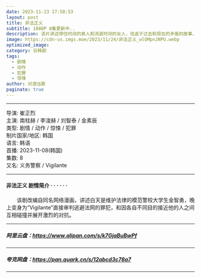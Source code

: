 ```yaml
---
date: 2023-11-23 17:58:53
layout: post
title: 非法正义
subtitle: 1080P 8集更新中..
description: 该片讲述停住时间的男人和流逝时间的女人，往返于过去和现在的矛盾的故事，是往返于现代和三国时代的罗曼史奇幻惊悚题材...
image: https://cdn-us.imgs.moe/2023/11/24/非法正义_wlOMpnJNPU.webp
optimized_image: 
category: 日韩剧
tags:
  - 剧情
  - 动作
  - 犯罪
  - 惊悚
author: 对酒当歌
paginate: true
---
```

---

导演: 崔正烈  
主演: 南柱赫 / 李浚赫 / 刘智泰 / 金素辰  
类型: 剧情 / 动作 / 惊悚 / 犯罪  
制片国家/地区: 韩国  
语言: 韩语  
首播: 2023-11-08(韩国)  
集数: 8  
又名: 义务警察 / Vigilante  

---

#### 非法正义 剧情简介 · · · · · ·

　　该剧改编自同名网络漫画，讲述白天是维护法律的模范警校大学生金智勇，晚上变身为“Vigilante”直接审判逃避法网的罪犯，和因各自不同目的接近他的人之间互相碰撞并展开激烈的对抗。

---

##### 阿里云盘：<https://www.alipan.com/s/k7GjaBuBwPf>

---

##### 夸克网盘：<https://pan.quark.cn/s/12abcd3c78a7>

---
